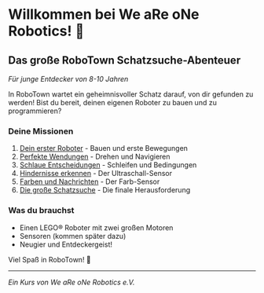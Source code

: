 # Willkommen bei We aRe oNe Robotics! 🤖

## Das große RoboTown Schatzsuche-Abenteuer
*Für junge Entdecker von 8-10 Jahren*

In RoboTown wartet ein geheimnisvoller Schatz darauf, von dir gefunden zu werden! Bist du bereit, deinen eigenen Roboter zu bauen und zu programmieren?

### Deine Missionen

1. [Dein erster Roboter](session-1.md) - Bauen und erste Bewegungen
2. [Perfekte Wendungen](session-2.md) - Drehen und Navigieren
3. [Schlaue Entscheidungen](session-3.md) - Schleifen und Bedingungen
4. [Hindernisse erkennen](session-4.md) - Der Ultraschall-Sensor
5. [Farben und Nachrichten](session-5.md) - Der Farb-Sensor
6. [Die große Schatzsuche](session-6.md) - Die finale Herausforderung

### Was du brauchst
- Einen LEGO® Roboter mit zwei großen Motoren
- Sensoren (kommen später dazu)
- Neugier und Entdeckergeist!

Viel Spaß in RoboTown! 🚀

---
*Ein Kurs von We aRe oNe Robotics e.V.*
